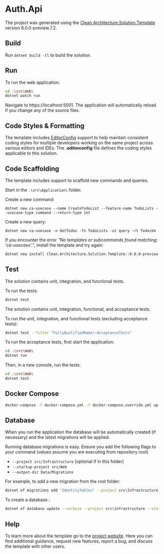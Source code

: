 ﻿# Auth.Api

The project was generated using the [Clean.Architecture.Solution.Template](https://github.com/jasontaylordev/Auth.Api) version 8.0.0-preview.7.2.

## Build

Run `dotnet build -tl` to build the solution.

## Run

To run the web application:

```bash
cd .\src\Web\
dotnet watch run
```

Navigate to https://localhost:5001. The application will automatically reload if you change any of the source files.

## Code Styles & Formatting

The template includes [EditorConfig](https://editorconfig.org/) support to help maintain consistent coding styles for multiple developers working on the same project across various editors and IDEs. The **.editorconfig** file defines the coding styles applicable to this solution.

## Code Scaffolding

The template includes support to scaffold new commands and queries.

Start in the `.\src\Application\` folder.

Create a new command:

```
dotnet new ca-usecase --name CreateTodoList --feature-name TodoLists --usecase-type command --return-type int
```

Create a new query:

```
dotnet new ca-usecase -n GetTodos -fn TodoLists -ut query -rt TodosVm
```

If you encounter the error *"No templates or subcommands found matching: 'ca-usecase'."*, install the template and try again:

```bash
dotnet new install Clean.Architecture.Solution.Template::8.0.0-preview.7.2
```

## Test

The solution contains unit, integration, and functional tests.

To run the tests:
```bash
dotnet test
```
<!--#else -->
The solution contains unit, integration, functional, and acceptance tests.

To run the unit, integration, and functional tests (excluding acceptance tests):
```bash
dotnet test --filter "FullyQualifiedName!~AcceptanceTests"
```

To run the acceptance tests, first start the application:

```bash
cd .\src\Web\
dotnet run
```

Then, in a new console, run the tests:
```bash
cd .\src\Web\
dotnet test
```

## Docker Compose

```sh
docker-compose -f docker-compose.yml -f docker-compose.override.yml up -d 
```

## Database

When you run the application the database will be automatically created (if necessary) and the latest migrations will be
applied.

Running database migrations is easy. Ensure you add the following flags to your command (values assume you are executing
from repository root)

* `--project src/Infrastructure` (optional if in this folder)
* `--startup-project src/Web`
* `--output-dir Data/Migrations`

For example, to add a new migration from the root folder:

```sh
dotnet ef migrations add "IdentityTables" --project src\Infrastructure --startup-project src\Web --output-dir Data\Migrations
```

To create a database :

```sh
dotnet ef database update --verbose --project src\Infrastructure --startup-project src\Web
```

## Help

To learn more about the template go to the [project website](https://github.com/JasonTaylorDev/Auth.Api). Here you can find additional guidance, request new features, report a bug, and discuss the template with other users.